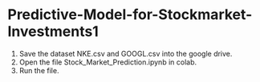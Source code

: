 # Predictive-Model-for-Stockmarket-Investments1
1. Save the dataset NKE.csv and GOOGL.csv into the google drive.
2. Open the file Stock_Market_Prediction.ipynb in colab.
3. Run the file.
